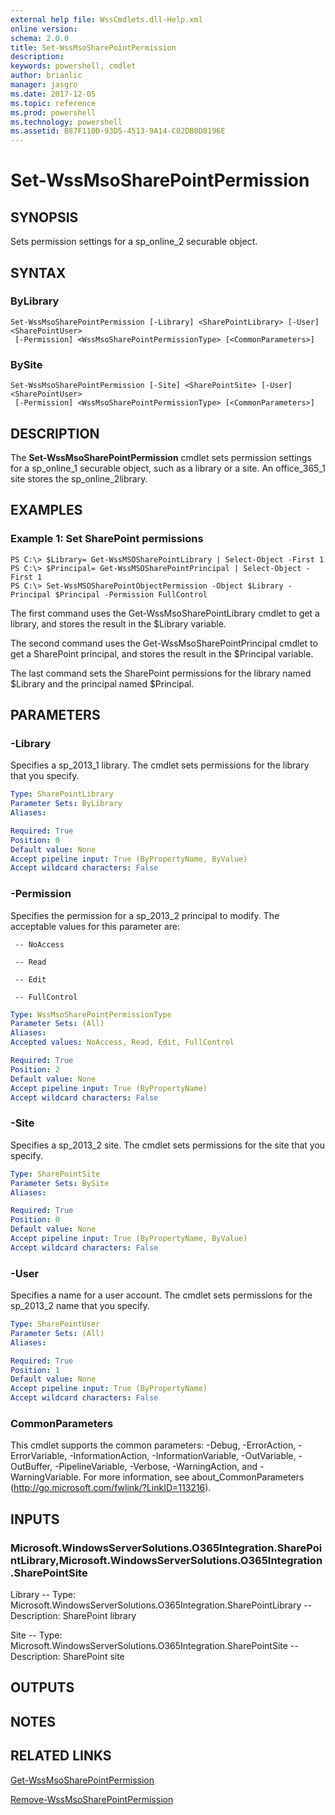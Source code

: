 ```yaml
---
external help file: WssCmdlets.dll-Help.xml
online version: 
schema: 2.0.0
title: Set-WssMsoSharePointPermission
description: 
keywords: powershell, cmdlet
author: brianlic
manager: jasgro
ms.date: 2017-12-05
ms.topic: reference
ms.prod: powershell
ms.technology: powershell
ms.assetid: B87F110D-93D5-4513-9A14-C02DB0D8196E
---
```


# Set-WssMsoSharePointPermission

## SYNOPSIS
Sets permission settings for a sp_online_2 securable object.

## SYNTAX

### ByLibrary
```
Set-WssMsoSharePointPermission [-Library] <SharePointLibrary> [-User] <SharePointUser>
 [-Permission] <WssMsoSharePointPermissionType> [<CommonParameters>]
```

### BySite
```
Set-WssMsoSharePointPermission [-Site] <SharePointSite> [-User] <SharePointUser>
 [-Permission] <WssMsoSharePointPermissionType> [<CommonParameters>]
```

## DESCRIPTION
The **Set-WssMsoSharePointPermission** cmdlet sets permission settings for a sp_online_1 securable object, such as a library or a site.
An office_365_1 site stores the  sp_online_2library.

## EXAMPLES

### Example 1: Set SharePoint permissions
```
PS C:\> $Library= Get-WssMSOSharePointLibrary | Select-Object -First 1
PS C:\> $Principal= Get-WssMSOSharePointPrincipal | Select-Object -First 1
PS C:\> Set-WssMSOSharePointObjectPermission -Object $Library -Principal $Principal -Permission FullControl
```

The first command uses the Get-WssMsoSharePointLibrary cmdlet to get a library, and stores the result in the $Library variable.

The second command uses the Get-WssMsoSharePointPrincipal cmdlet to get a SharePoint principal, and stores the result in the $Principal variable.

The last command sets the SharePoint permissions for the library named $Library and the principal named $Principal.

## PARAMETERS

### -Library
Specifies a sp_2013_1 library.
The cmdlet sets permissions for the library that you specify.

```yaml
Type: SharePointLibrary
Parameter Sets: ByLibrary
Aliases: 

Required: True
Position: 0
Default value: None
Accept pipeline input: True (ByPropertyName, ByValue)
Accept wildcard characters: False
```

### -Permission
Specifies the permission for a sp_2013_2 principal to modify. 
The acceptable values for this parameter are:


     -- NoAccess

     -- Read

     -- Edit

     -- FullControl

```yaml
Type: WssMsoSharePointPermissionType
Parameter Sets: (All)
Aliases: 
Accepted values: NoAccess, Read, Edit, FullControl

Required: True
Position: 2
Default value: None
Accept pipeline input: True (ByPropertyName)
Accept wildcard characters: False
```

### -Site
Specifies a sp_2013_2 site.
The cmdlet sets permissions for the site that you specify.

```yaml
Type: SharePointSite
Parameter Sets: BySite
Aliases: 

Required: True
Position: 0
Default value: None
Accept pipeline input: True (ByPropertyName, ByValue)
Accept wildcard characters: False
```

### -User
Specifies a name for a user account.
The cmdlet sets permissions for the sp_2013_2 name that you specify.

```yaml
Type: SharePointUser
Parameter Sets: (All)
Aliases: 

Required: True
Position: 1
Default value: None
Accept pipeline input: True (ByPropertyName)
Accept wildcard characters: False
```

### CommonParameters
This cmdlet supports the common parameters: -Debug, -ErrorAction, -ErrorVariable, -InformationAction, -InformationVariable, -OutVariable, -OutBuffer, -PipelineVariable, -Verbose, -WarningAction, and -WarningVariable. For more information, see about_CommonParameters (http://go.microsoft.com/fwlink/?LinkID=113216).

## INPUTS

### Microsoft.WindowsServerSolutions.O365Integration.SharePointLibrary,Microsoft.WindowsServerSolutions.O365Integration.SharePointSite
Library -- Type: Microsoft.WindowsServerSolutions.O365Integration.SharePointLibrary -- Description: SharePoint library

Site -- Type: Microsoft.WindowsServerSolutions.O365Integration.SharePointSite -- Description: SharePoint site

## OUTPUTS

## NOTES

## RELATED LINKS

[Get-WssMsoSharePointPermission](./Get-WssMsoSharePointPermission.md)

[Remove-WssMsoSharePointPermission](./Remove-WssMsoSharePointPermission.md)

